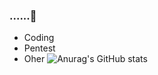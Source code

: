 ### ......👋
- Coding
- Pentest
- Oher
![Anurag's GitHub stats](https://github-readme-stats.vercel.app/api?username=gem-p4trick&show_icons=true&theme=radical)
